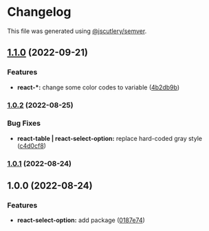 # Changelog

This file was generated using [@jscutlery/semver](https://github.com/jscutlery/semver).

## [1.1.0](https://gitlab.migoinc.com/migotv/paintbox/compare/react-select-option@1.0.2...react-select-option@1.1.0) (2022-09-21)


### Features

* **react-*:** change some  color codes to variable ([4b2db9b](https://gitlab.migoinc.com/migotv/paintbox/commit/4b2db9b5c4f15ccb3b8e7261489126c3cf8b3d69))

### [1.0.2](https://gitlab.migoinc.com/migotv/paintbox/compare/react-select-option@1.0.1...react-select-option@1.0.2) (2022-08-25)


### Bug Fixes

* **react-table | react-select-option:** replace hard-coded gray style ([c4d0cf8](https://gitlab.migoinc.com/migotv/paintbox/commit/c4d0cf8f37390e5643fe99a2314afb0620266066))

### [1.0.1](https://gitlab.migoinc.com/migotv/paintbox/compare/react-select-option@1.0.0...react-select-option@1.0.1) (2022-08-24)

## 1.0.0 (2022-08-24)


### Features

* **react-select-option:** add package ([0187e74](https://gitlab.migoinc.com/migotv/paintbox/commit/0187e7480e4feb7a611e8b9cf89294d225ebb45d))
